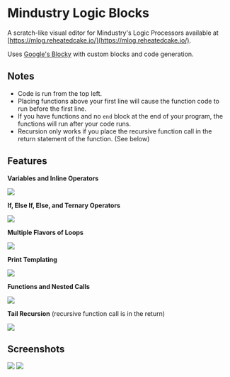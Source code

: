 # Mindustry Logic Blocks

A scratch-like visual editor for Mindustry's Logic Processors available at [https://mlog.reheatedcake.io/](https://mlog.reheatedcake.io/).

Uses [Google's Blocky](https://developers.google.com/blockly) with custom blocks and code generation.

## Notes

* Code is run from the top left.
* Placing functions above your first line will cause the function code to run before the first line.
* If you have functions and no `end` block at the end of your program, the functions will run after your code runs.
* Recursion only works if you place the recursive function call in the return statement of the function. (See below)

## Features

**Variables and Inline Operators**

[<img src="https://i.imgur.com/kIPjpfT.png">](https://i.imgur.com/kIPjpfT.png)

**If, Else If, Else, and Ternary Operators**

[<img src="https://i.imgur.com/qdND9e3.png">](https://i.imgur.com/qdND9e3.png)

**Multiple Flavors of Loops**

[<img src="https://i.imgur.com/D4731GY.png">](https://i.imgur.com/D4731GY.png)

**Print Templating**

[<img src="https://i.imgur.com/k9j0Nwf.png">](https://i.imgur.com/k9j0Nwf.png)

**Functions and Nested Calls**

[<img src="https://i.imgur.com/3r2zolR.png">](https://i.imgur.com/3r2zolR.png)

**Tail Recursion** (recursive function call is in the return)

[<img src="https://i.imgur.com/OQ4FwWT.png">](https://i.imgur.com/OQ4FwWT.png)

## Screenshots

[<img src="https://i.imgur.com/3iQa9ES.png">](https://i.imgur.com/3iQa9ES.png)
[<img src="https://i.imgur.com/8PPVooc.png">](https://i.imgur.com/8PPVooc.png)
